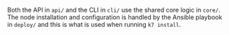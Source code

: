 Both the API in `api/` and the CLI in `cli/` use the shared core logic in `core/`. The node installation and configuration is handled by the Ansible playbook in `deploy/` and this is what is used when running `k7 install`. 